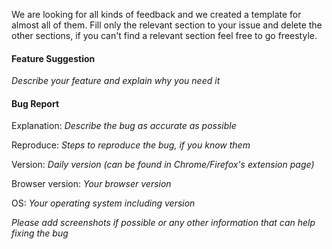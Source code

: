We are looking for all kinds of feedback and we created a template for almost all of them.
Fill only the relevant section to your issue and delete the other sections, if you can't find a relevant section feel free to go freestyle.


#### Feature Suggestion

*Describe your feature and explain why you need it*


#### Bug Report

Explanation: *Describe the bug as accurate as possible*

Reproduce: *Steps to reproduce the bug, if you know them*

Version: *Daily version (can be found in Chrome/Firefox's extension page)*

Browser version: *Your browser version*

OS: *Your operating system including version*

*Please add screenshots if possible or any other information that can help fixing the bug*

